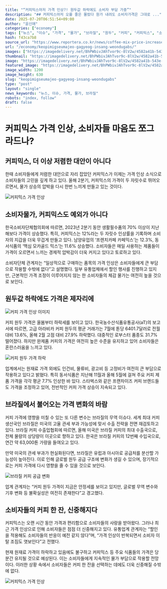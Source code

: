 ```yaml
---
title: "“커피믹스마저 가격 인상?! 원두값 하락에도 소비자 부담 가중”"
description: "## 커피믹스마저 오를 줄은 몰랐다 원가 내려도 소비자가격은 그대로 ..."
date: 2025-07-20T06:51:54+09:00
author: "윤신애"
categories: ["economy"]
tags: ["뉴스", "이슈", "가격", "물가", "브라질", "원두", "커피", "커피믹스", "소비자 부담", "생활필수품"]
hash: f43ca7b8
source_url: "https://www.reportera.co.kr/news/coffee-mix-price-increased-by-12/"
url: "/economy/keopimigseumajeo-gagyeog-insang-weondugabs/"
images: ["https://imagedelivery.net/BhPWbivJAhTvor9c-8lV2w/4582a41b-543e-4d52-fdf7-ba94a4438d00/public", "https://imagedelivery.net/BhPWbivJAhTvor9c-8lV2w/5dd142e8-386a-4b71-0343-783f77f47700/public", "https://imagedelivery.net/BhPWbivJAhTvor9c-8lV2w/4ae177fb-2b48-4b7b-db41-f124588a9a00/public", "https://imagedelivery.net/BhPWbivJAhTvor9c-8lV2w/bb54e8d3-10e0-46cc-ae78-3024c97e1b00/public", "https://imagedelivery.net/BhPWbivJAhTvor9c-8lV2w/bc3f14bf-de71-4b3a-9f61-f17dba793e00/public"]
thumbnail: "https://imagedelivery.net/BhPWbivJAhTvor9c-8lV2w/4582a41b-543e-4d52-fdf7-ba94a4438d00/public"
image: "https://imagedelivery.net/BhPWbivJAhTvor9c-8lV2w/4582a41b-543e-4d52-fdf7-ba94a4438d00/public"
featured_image: "https://imagedelivery.net/BhPWbivJAhTvor9c-8lV2w/4582a41b-543e-4d52-fdf7-ba94a4438d00/public"
image_width: 1200
image_height: 630
slug: "keopimigseumajeo-gagyeog-insang-weondugabs"
type: "post"
layout: "single"
news_keywords: "뉴스, 이슈, 가격, 물가, 브라질"
robots: "index, follow"
draft: false
---
```


# 커피믹스 가격 인상, 소비자들 마음도 쪼그라드나?

## 커피믹스, 더 이상 저렴한 대안이 아니다

한때 소비자들에게 저렴한 대안으로 자리 잡았던 커피믹스가 이제는 가격 인상 소식으로 소비자들의 고민을 깊게 하고 있다. 올해 2분기, 커피믹스의 가격이 두 자릿수로 뛰어오르면서, 물가 상승의 압박을 다시 한번 느끼게 만들고 있는 것이다.


![커피믹스 가격 인상](https://imagedelivery.net/BhPWbivJAhTvor9c-8lV2w/bc3f14bf-de71-4b3a-9f61-f17dba793e00/public)


## 소비자물가, 커피믹스도 예외가 아니다

한국소비자단체협의회에 따르면, 2023년 2분기 동안 생활필수품의 70% 이상이 지난해보다 가격이 상승했다. 특히, 커피믹스는 12%라는 두 자릿수 인상률을 기록하며 소비자의 지갑을 더욱 무겁게 만들고 있다. 남양유업의 ‘프렌치카페 카페믹스’는 12.3%, 동서식품의 ‘맥심 모카골드 믹스’는 11.6% 상승했다. 소비자들은 매일 사용하는 제품들이 가격이 오르면서 느끼는 경제적 압박감이 더욱 커지고 있다고 토로하고 있다.

소비자단체 관계자는 “일상적으로 구매하는 품목의 가격 인상은 소비자들에게 큰 부담으로 작용할 수밖에 없다”고 설명했다. 일부 유통업체에서 할인 행사를 진행하고 있지만, 근본적인 가격 조정이 이루어지지 않는 한 소비자들의 체감 물가는 여전히 높을 것으로 보인다.

## 원두값 하락에도 가격은 제자리에


![커피 가격 인상 이미지](https://imagedelivery.net/BhPWbivJAhTvor9c-8lV2w/4582a41b-543e-4d52-fdf7-ba94a4438d00/public)


커피 원두 가격은 올봄부터 하락세를 보이고 있다. 한국농수산식품유통공사(aT)의 보고서에 따르면, 고급 아라비카 커피 원두의 평균 거래가는 7월에 톤당 6401.7달러로 전월 대비 13.6%, 올해 2월 고점 대비 27.9% 하락했다. 대중적인 로부스터 품종도 31.7% 떨어졌다. 하지만 완제품 커피의 가격은 여전히 높은 수준을 유지하고 있어 소비자들은 혼란스러움을 느끼고 있다.


![커피 원두 가격 하락](https://imagedelivery.net/BhPWbivJAhTvor9c-8lV2w/5dd142e8-386a-4b71-0343-783f77f47700/public)


업계에서는 원재료 가격 외에도 인건비, 물류비, 광고비 등 고정비가 여전히 큰 부담으로 작용하고 있다고 밝혔다. 특히 동서식품은 지난해 11월과 올해 5월에 걸쳐 주요 커피 제품 가격을 각각 평균 7.7% 인상한 바 있다. 스타벅스와 같은 프랜차이즈 커피 브랜드들도 가격을 조정하고 있어, 전반적인 커피 가격 상승이 지속되고 있다.

## 브라질에서 불어오는 가격 변화의 바람

커피 가격에 영향을 미칠 수 있는 또 다른 변수는 브라질의 무역 이슈다. 세계 최대 커피 생산국인 브라질은 미국의 고율 관세 부과 가능성에 맞서 수출 전략을 전면 재검토하고 있다. 브라질 커피 수출업협회에 따르면, 올해 미국은 브라질 커피의 최대 수출국으로, 전체 물량의 상당량이 이곳으로 향하고 있다. 한국은 브라질 커피의 12번째 수입국으로, 연간 약 63,000톤 가량을 들여오고 있다.

만약 미국의 관세 부과가 현실화된다면, 브라질은 유럽과 아시아로 공급처를 분산할 가능성이 높아진다. 이로 인해 글로벌 원두 공급 구조에 변화가 생길 수 있으며, 장기적으로는 커피 가격에 다시 영향을 줄 수 있을 것으로 보인다.


![브라질 커피 공급 변화](https://imagedelivery.net/BhPWbivJAhTvor9c-8lV2w/4ae177fb-2b48-4b7b-db41-f124588a9a00/public)


업계 관계자는 “커피 원두 가격이 지금은 안정세를 보이고 있지만, 글로벌 무역 변수와 기후 변화 등 불확실성은 여전히 존재한다”고 경고했다.

## 소비자들의 커피 한 잔, 신중해지다

커피믹스는 오랜 시간 동안 가격과 편리함으로 소비자들의 사랑을 받아왔다. 그러나 최근 가격 인상으로 인해 소비자들은 점점 더 신중해지고 있다. 유통업계 관계자는 “할인을 적용해도 소비자들의 반응이 예전 같지 않다”며, “가격 인상이 반복되면서 소비자 이탈 조짐도 엿보인다”고 전했다.

현재 원재료 가격이 하락하고 있음에도 불구하고 커피믹스 등 주요 식품들의 가격은 당분간 유지될 것으로 예상된다. 이는 소비자들에게 지속적인 물가 부담으로 작용할 전망이다. 이러한 상황 속에서 소비자들은 커피 한 잔을 선택하는 데에도 더욱 신중해질 수밖에 없다.


![커피믹스 가격 인상](https://imagedelivery.net/BhPWbivJAhTvor9c-8lV2w/bb54e8d3-10e0-46cc-ae78-3024c97e1b00/public)

